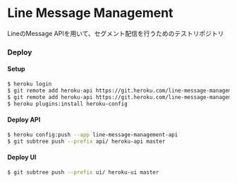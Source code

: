 # Line Message Management
LineのMessage APIを用いて、セグメント配信を行うためのテストリポジトリ

### Deploy
#### Setup
```bash
$ heroku login
$ git remote add heroku-api https://git.heroku.com/line-message-management-api.git
$ git remote add heroku-api https://git.heroku.com/line-message-management-ui.git
$ heroku plugins:install heroku-config
```

#### Deploy API
```bash
$ heroku config:push --app line-message-management-api
$ git subtree push --prefix api/ heroku-api master
```
#### Deploy UI
```bash
$ git subtree push --prefix ui/ heroku-ui master
```
